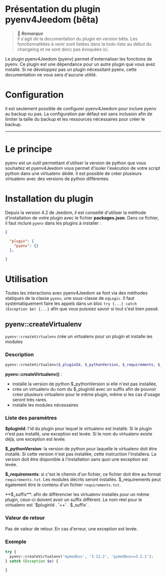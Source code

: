 # Présentation du plugin pyenv4Jeedom (bêta)

> :memo: ***Remarque***  
> Il s'agit de la documentation du plugin en version bêta. Les fonctionnalitées à venir sont listées dans la todo-liste
> au début du changelog et ne sont donc pas évoquées ici.

Le plugin pyenv4Jeedom (pyenv) permet d'externaliser les fonctions de pyenv. Ce plugin est une dépendance pour un autre
plugin que vous avez installé. Si ne développez pas un plugin nécessitant pyenv, cette documentation ne vous sera
d'aucune utilité.

# Configuration

Il est seulement possible de configurer pyenv4Jeedom pour inclure pyenv au backup ou pas. La configuration par défaut
est sans inclusion afin de limiter la taille du backup et les ressources nécessaires pour créer le backup.

***

# Le principe

pyenv est un outil permettant d'utiliser la version de python que vous souhaitez et pyenv4Jeedom vous permet d'isoler
l'exécution de votre script python dans une virtualenv dédié. Il est possible de créer plusieurs virtualenv avec des
versions de python différentes.

# Installation du plugin

Depuis la version 4.2 de Jeedom, il est conseillé d'utiliser la méthode d'installation de votre plugin avec le fichier
**packages.json**. Dans ce fichier, il faut inclure `pyenv` dans les plugins à installer :
```json
{

  "plugin": {
    "pyenv": {}
  },

}
```

# Utilisation

Toutes les interactions avec pyenv4Jeedom se font via des méthodes statiques de la classe `pyenv`, une sous-classe de
`eqLogic`. Il faut systématiquement faire les appels dans un bloc `try {...} catch (Exception $e) {...}` afin que vous
puissiez savoir si tout s'est bien passé.

## pyenv::createVirtualenv

`pyenv::createVirtualenv` crée un virtualenv pour un plugin et installe les modules

### Description

```php
pyenv::createVirtualenv($_pluginId, $_pythonVersion, $_requirements, $_suffix='none')
```

**pyenv::createVirtualenv()** :
- installe la version de python $_pythonVersion si elle n'est pas installée,
- crée un virtualenv du nom du $_pluginId avec un suffix afin de pouvoir créer plusieurs virtualenv pour le même
plugin, même si les cas d'usage seront très rares.
- installe les modules nécessaires

### Liste des paramètres

**$pluginId**: l'id du plugin pour lequel le virtualenv est installé. Si le plugin n'est pas installé, une exception
est levée. Si le nom du virtualenv existe déjà, une exception est levée.

**$_pythonVersion**: la version de python pour laquelle le virtualenv doit être installé. Si cette version n'est pas
installée, cette instruction l'installera. La version doit être disponible à l'installation sans quoi une exception est
levée.

**$_requirements**: si c'est le chemin d'un fichier, ce fichier doit être au format `requirements.txt`. Les modules
décrits seront installés. $_requirements peut également être le contenu d'un fichier `requirements.txt`.

**$_suffix**: afin de différencier les virtualenv installés pour un même plugin, ceux-ci doivent avoir un suffix
différent. Le nom réel pour le virtualenv est `$pluginId . '++' . $_suffix`.

### Valeur de retour

Pas de valeur de retour. En cas d'erreur, une exception est levée.

### Exemple

```php
try {
  pyenv::createVirtualenv('mymodbus', '3.12.2', 'pymodbus==3.2.2');
} catch (Exception $e) {
  
}
```

